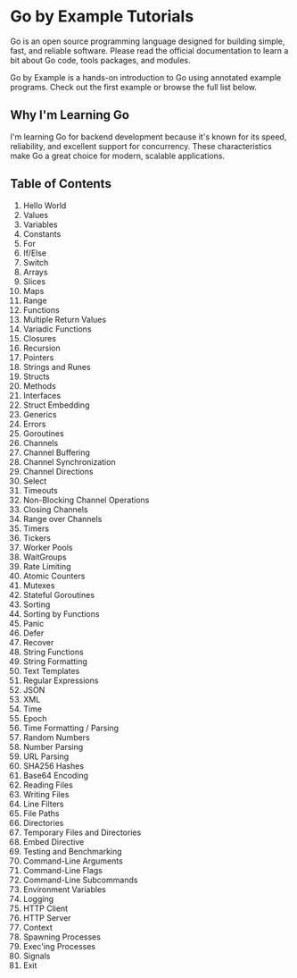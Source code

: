 # Go by Example Tutorials

Go is an open source programming language designed for building simple, fast, and reliable software. Please read the official documentation to learn a bit about Go code, tools packages, and modules.

Go by Example is a hands-on introduction to Go using annotated example programs. Check out the first example or browse the full list below.

## Why I'm Learning Go

I'm learning Go for backend development because it's known for its speed, reliability, and excellent support for concurrency. These characteristics make Go a great choice for modern, scalable applications.

## Table of Contents

1. Hello World
2. Values
3. Variables
4. Constants
5. For
6. If/Else
7. Switch
8. Arrays
9. Slices
10. Maps
11. Range
12. Functions
13. Multiple Return Values
14. Variadic Functions
15. Closures
16. Recursion
17. Pointers
18. Strings and Runes
19. Structs
20. Methods
21. Interfaces
22. Struct Embedding
23. Generics
24. Errors
25. Goroutines
26. Channels
27. Channel Buffering
28. Channel Synchronization
29. Channel Directions
30. Select
31. Timeouts
32. Non-Blocking Channel Operations
33. Closing Channels
34. Range over Channels
35. Timers
36. Tickers
37. Worker Pools
38. WaitGroups
39. Rate Limiting
40. Atomic Counters
41. Mutexes
42. Stateful Goroutines
43. Sorting
44. Sorting by Functions
45. Panic
46. Defer
47. Recover
48. String Functions
49. String Formatting
50. Text Templates
51. Regular Expressions
52. JSON
53. XML
54. Time
55. Epoch
56. Time Formatting / Parsing
57. Random Numbers
58. Number Parsing
59. URL Parsing
60. SHA256 Hashes
61. Base64 Encoding
62. Reading Files
63. Writing Files
64. Line Filters
65. File Paths
66. Directories
67. Temporary Files and Directories
68. Embed Directive
69. Testing and Benchmarking
70. Command-Line Arguments
71. Command-Line Flags
72. Command-Line Subcommands
73. Environment Variables
74. Logging
75. HTTP Client
76. HTTP Server
77. Context
78. Spawning Processes
79. Exec'ing Processes
80. Signals
81. Exit
